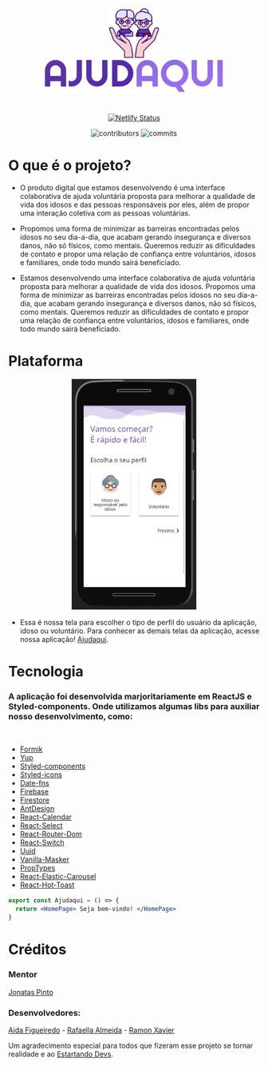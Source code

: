 
<div align="center"> 
<img width="100px" src="./public/assets/images/logo.png">
</br>
<img src="./public/assets/svg/AJUDAQUI.svg">

# 
[![Netlify Status](https://api.netlify.com/api/v1/badges/13efbb49-9bd0-4244-8f45-0a040fe0250e/deploy-status)](https://app.netlify.com/sites/ajudaqui/deploys)

![contributors](https://badgen.net/github/contributors/estartando-devs/ajudaqui)
![commits](https://badgen.net/github/commits/estartando-devs/ajudaqui/develop)

</div>


# O que é o projeto? 

- O produto digital que estamos desenvolvendo é uma interface colaborativa de ajuda voluntária proposta para melhorar a qualidade de vida dos idosos e das pessoas responsáveis por eles, além de propor uma interação coletiva com as pessoas voluntárias.

- Propomos uma forma de minimizar as barreiras encontradas pelos idosos no seu dia-a-dia, que acabam gerando insegurança e diversos danos, não só físicos, como mentais. Queremos reduzir as dificuldades de contato e propor uma relação de confiança entre voluntários, idosos e familiares, onde todo mundo sairá beneficiado.
- Estamos desenvolvendo uma interface colaborativa de ajuda voluntária proposta para melhorar a qualidade de vida dos idosos. Propomos uma forma de minimizar as barreiras encontradas pelos idosos no seu dia-a-dia, que acabam gerando insegurança e diversos danos, não só físicos, como mentais. Queremos reduzir as dificuldades de contato e propor uma relação de confiança entre voluntários, idosos e familiares, onde todo mundo sairá beneficiado.


# Plataforma
<div align="center">
  <img width="250px" src="./public/assets/demo/screen-login.png">
</div>

- Essa é nossa tela para escolher o tipo de perfil do usuário da aplicação, idoso ou voluntário. Para conhecer as demais telas da aplicação, acesse nossa aplicação! [Ajudaqui](ajudaqui.netlify.app/).


# Tecnologia 

### A aplicação foi desenvolvida marjoritariamente em ReactJS e Styled-components. Onde utilizamos algumas libs para auxiliar nosso desenvolvimento, como:

<br/>

- [Formik](https://formik.org/docs/api/formik)
- [Yup](https://github.com/jquense/yup)
- [Styled-components](https://styled-components.com/)
- [Styled-icons](https://styled-icons.js.org/)
- [Date-fns](https://date-fns.org/)
- [Firebase](https://firebase.google.com/docs)
- [Firestore](https://firebase.google.com/docs/firestore)
- [AntDesign](https://ant.design/)
- [React-Calendar](https://github.com/wojtekmaj/react-calendar#readme)
- [React-Select](https://react-select.com/)
- [React-Router-Dom](https://reactrouter.com/web/guides/quick-start)
- [React-Switch](https://github.com/markusenglund/react-switch#readme)
- [Uuid](https://github.com/uuidjs/uuid#readme)
- [Vanilla-Masker](https://github.com/vanilla-masker/vanilla-masker)
- [PropTypes](https://github.com/facebook/prop-types)
- [React-Elastic-Carousel](https://sag1v.github.io/react-elastic-carousel/)
- [React-Hot-Toast](https://react-hot-toast.com/)


```jsx
export const Ajudaqui = () => {
  return <HomePage> Seja bem-vindo! </HomePage>
}
```


# Créditos

### Mentor

[Jonatas Pinto](https://github.com/jonataspinto) 

### Desenvolvedores: 

[Aida Figueiredo](https://github.com/AidaFig) -
[Rafaella Almeida](https://github.com/Rafaella-Almeida) -
[Ramon Xavier](https://github.com/ramonxm)


Um agradecimento especial para todos que fizeram esse projeto se tornar realidade e ao [Estartando Devs](https://github.com/estartando-devs).

